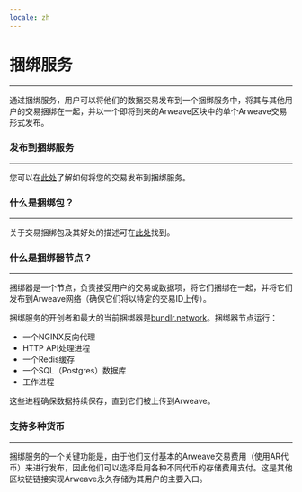 ```yaml
---
locale: zh
---
```

# 捆绑服务
---
通过捆绑服务，用户可以将他们的数据交易发布到一个捆绑服务中，将其与其他用户的交易捆绑在一起，并以一个即将到来的Arweave区块中的单个Arweave交易形式发布。

### 发布到捆绑服务
---
您可以在[此处](/guides/posting-transactions/bundlr.md)了解如何将您的交易发布到捆绑服务。

### 什么是捆绑包？
---
关于交易捆绑包及其好处的描述可在[此处](/concepts/bundles.md)找到。

### 什么是捆绑器节点？
---
捆绑器是一个节点，负责接受用户的交易或数据项，将它们捆绑在一起，并将它们发布到Arweave网络（确保它们将以特定的交易ID上传）。

捆绑服务的开创者和最大的当前捆绑器是[bundlr.network](https://bundlr.network)。捆绑器节点运行：

- 一个NGINX反向代理
- HTTP API处理进程
- 一个Redis缓存
- 一个SQL（Postgres）数据库
- 工作进程

这些进程确保数据持续保存，直到它们被上传到Arweave。

### 支持多种货币
---
捆绑服务的一个关键功能是，由于他们支付基本的Arweave交易费用（使用AR代币）来进行发布，因此他们可以选择启用各种不同代币的存储费用支付。这是其他区块链链接实现Arweave永久存储为其用户的主要入口。